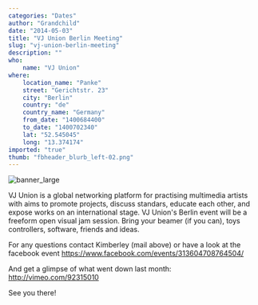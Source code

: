 ```yaml
---
categories: "Dates"
author: "Grandchild"
date: "2014-05-03"
title: "VJ Union Berlin Meeting"
slug: "vj-union-berlin-meeting"
description: ""
who: 
    name: "VJ Union"
where: 
    location_name: "Panke"
    street: "Gerichtstr. 23"
    city: "Berlin"
    country: "de"
    country_name: "Germany"
    from_date: "1400684400"
    to_date: "1400702340"
    lat: "52.545045"
    long: "13.374174"
imported: "true"
thumb: "fbheader_blurb_left-02.png"
---
```



![banner_large](fbheader_blurb_left-02.png)

VJ Union is a global networking platform for practising multimedia artists with aims to promote projects, discuss standars, educate each other, and expose works on an international stage.
VJ Union's Berlin event will be a freeform open visual jam session. Bring your beamer (if you can), toys controllers, software, friends and ideas.

For any questions contact Kimberley (mail above) or have a look at the facebook event https://www.facebook.com/events/313604708764504/

And get a glimpse of what went down last month: http://vimeo.com/92315010

See you there!
